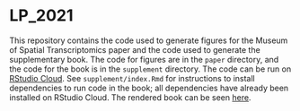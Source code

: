 # LP_2021

This repository contains the code used to generate figures for the Museum of Spatial Transcriptomics paper and the code used to generate the supplementary book. The code for figures are in the `paper` directory, and the code for the book is in the `supplement` directory. The code can be run on [RStudio Cloud](https://rstudio.cloud/project/2492054). See `supplement/index.Rmd` for instructions to install dependencies to run code in the book; all dependencies have already been installed on RStudio Cloud. The rendered book can be seen [here](https://pachterlab.github.io/LP_2021/index.html).
